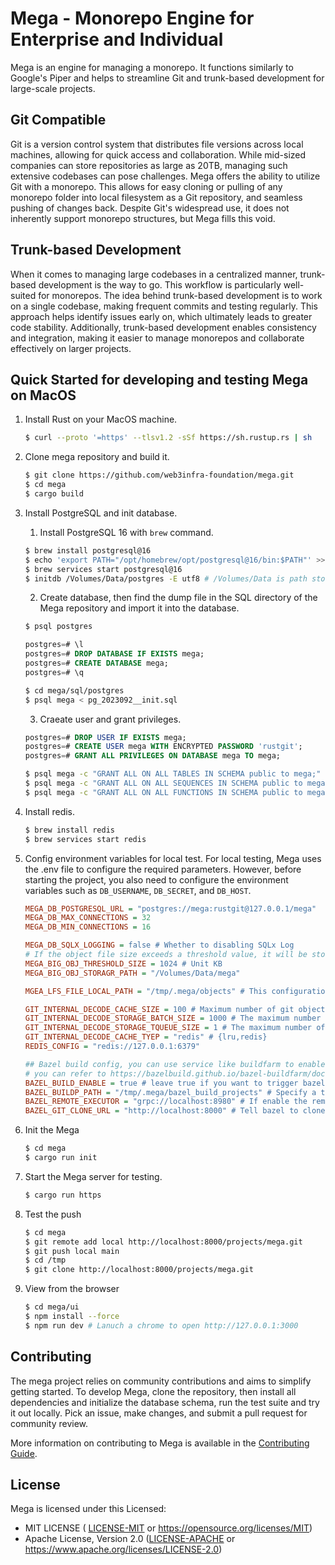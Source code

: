 # Mega - Monorepo Engine for Enterprise and Individual

Mega is an engine for managing a monorepo. It functions similarly to Google's Piper and helps to streamline Git and trunk-based development for large-scale projects.

## Git Compatible

Git is a version control system that distributes file versions across local machines, allowing for quick access and collaboration. While mid-sized companies can store repositories as large as 20TB, managing such extensive codebases can pose challenges. Mega offers the ability to utilize Git with a monorepo. This allows for easy cloning or pulling of any monorepo folder into local filesystem as a Git repository, and seamless pushing of changes back. Despite Git's widespread use, it does not inherently support monorepo structures, but Mega fills this void.

## Trunk-based Development

When it comes to managing large codebases in a centralized manner, trunk-based development is the way to go. This workflow is particularly well-suited for monorepos. The idea behind trunk-based development is to work on a single codebase, making frequent commits and testing regularly. This approach helps identify issues early on, which ultimately leads to greater code stability. Additionally, trunk-based development enables consistency and integration, making it easier to manage monorepos and collaborate effectively on larger projects.

## Quick Started for developing and testing Mega on MacOS

1. Install Rust on your MacOS machine.

   ```bash
   $ curl --proto '=https' --tlsv1.2 -sSf https://sh.rustup.rs | sh
   ```

2. Clone mega repository and build it.

   ```bash
   $ git clone https://github.com/web3infra-foundation/mega.git
   $ cd mega
   $ cargo build
   ```

3. Install PostgreSQL and init database.

   1.  Install PostgreSQL 16 with `brew` command.

   ```bash
   $ brew install postgresql@16
   $ echo 'export PATH="/opt/homebrew/opt/postgresql@16/bin:$PATH"' >> ~/.zshrc
   $ brew services start postgresql@16
   $ initdb /Volumes/Data/postgres -E utf8 # /Volumes/Data is path store data
   ```

   2.  Create database, then find the dump file in the SQL directory of the Mega repository and import it into the database.

   ```bash
   $ psql postgres
   ```

   ```sql
   postgres=# \l
   postgres=# DROP DATABASE IF EXISTS mega;
   postgres=# CREATE DATABASE mega;
   postgres=# \q
   ```

   ```bash
   $ cd mega/sql/postgres
   $ psql mega < pg_2023092__init.sql
   ```
   
   3. Craeate user and grant privileges.

   ```sql
   postgres=# DROP USER IF EXISTS mega;
   postgres=# CREATE USER mega WITH ENCRYPTED PASSWORD 'rustgit';
   postgres=# GRANT ALL PRIVILEGES ON DATABASE mega TO mega;
   ```

   ```bash
   $ psql mega -c "GRANT ALL ON ALL TABLES IN SCHEMA public to mega;"
   $ psql mega -c "GRANT ALL ON ALL SEQUENCES IN SCHEMA public to mega;"
   $ psql mega -c "GRANT ALL ON ALL FUNCTIONS IN SCHEMA public to mega;"
   ```

4. Install redis.

   ```bash
   $ brew install redis
   $ brew services start redis
   ```

5. Config environment variables for local test. For local testing, Mega uses the .env file to configure the required parameters. However, before starting the project, you also need to configure the environment variables such as `DB_USERNAME`, `DB_SECRET`, and `DB_HOST`.

   ```ini
   MEGA_DB_POSTGRESQL_URL = "postgres://mega:rustgit@127.0.0.1/mega"
   MEGA_DB_MAX_CONNECTIONS = 32
   MEGA_DB_MIN_CONNECTIONS = 16

   MEGA_DB_SQLX_LOGGING = false # Whether to disabling SQLx Log
   # If the object file size exceeds a threshold value, it will be stored in the specified location instead of the database.
   MEGA_BIG_OBJ_THRESHOLD_SIZE = 1024 # Unit KB
   MEGA_BIG_OBJ_STORAGR_PATH = "/Volumes/Data/mega"

   MGEA_LFS_FILE_LOCAL_PATH = "/tmp/.mega/objects" # This configuration is used to set the local location of the lfs store

   GIT_INTERNAL_DECODE_CACHE_SIZE = 100 # Maximum number of git objects in LRU cache
   GIT_INTERNAL_DECODE_STORAGE_BATCH_SIZE = 1000 # The maximum number of git object in a "INSERT" SQL database operation
   GIT_INTERNAL_DECODE_STORAGE_TQUEUE_SIZE = 1 # The maximum number of parallel insertion threads in the database operation queue
   GIT_INTERNAL_DECODE_CACHE_TYEP = "redis" # {lru,redis}
   REDIS_CONFIG = "redis://127.0.0.1:6379"

   ## Bazel build config, you can use service like buildfarm to enable RBE(remote build execution)
   # you can refer to https://bazelbuild.github.io/bazel-buildfarm/docs/quick_start/ for more details about remote executor
   BAZEL_BUILD_ENABLE = true # leave true if you want to trigger bazel build in each push process
   BAZEL_BUILDP_PATH = "/tmp/.mega/bazel_build_projects" # Specify a temporary directory to build the project with bazel
   BAZEL_REMOTE_EXECUTOR = "grpc://localhost:8980" # If enable the remote executor, please fillin the remote executor address, or else leave empty if you want to build by localhost. 
   BAZEL_GIT_CLONE_URL = "http://localhost:8000" # Tell bazel to clone the project from the specified git url
   ```

6. Init the Mega

   ```bash
   $ cd mega
   $ cargo run init
   ```

7. Start the Mega server for testing.

   ```bash
   $ cargo run https
   ```

8. Test the push 

   ```bash
   $ cd mega
   $ git remote add local http://localhost:8000/projects/mega.git
   $ git push local main
   $ cd /tmp
   $ git clone http://localhost:8000/projects/mega.git
   ```

9. View from the browser

   ```bash
   $ cd mega/ui
   $ npm install --force
   $ npm run dev # Lanuch a chrome to open http://127.0.0.1:3000
   ```

## Contributing

The mega project relies on community contributions and aims to simplify getting started. To develop Mega, clone the repository, then install all dependencies and initialize the database schema, run the test suite and try it out locally. Pick an issue, make changes, and submit a pull request for community review.

More information on contributing to Mega is available in the [Contributing Guide](docs/contributing.md).

## License

Mega is licensed under this Licensed:

- MIT LICENSE ( [LICENSE-MIT](LICENSE-MIT) or https://opensource.org/licenses/MIT)
- Apache License, Version 2.0 ([LICENSE-APACHE](LICENSE-APACHE) or https://www.apache.org/licenses/LICENSE-2.0)